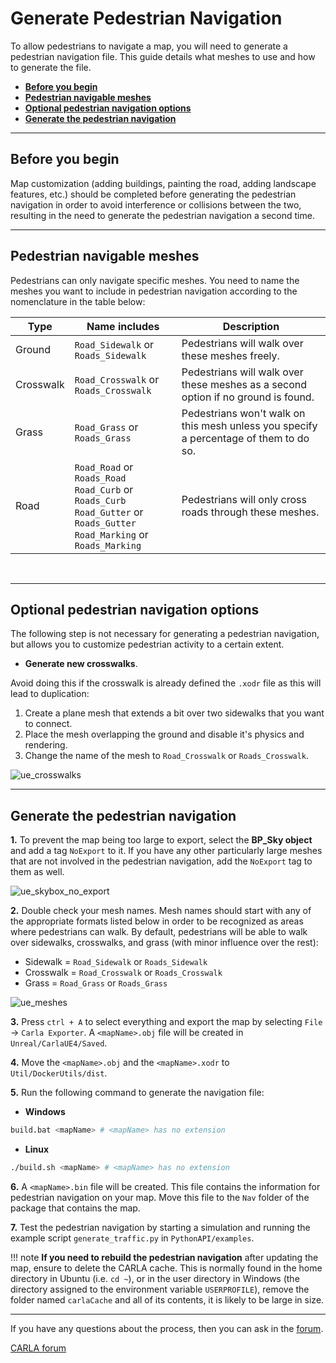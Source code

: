 # Generate Pedestrian Navigation

To allow pedestrians to navigate a map, you will need to generate a pedestrian navigation file. This guide details what meshes to use and how to generate the file.

- [__Before you begin__](#before-you-begin)
- [__Pedestrian navigable meshes__](#pedestrian-navigable-meshes)
- [__Optional pedestrian navigation options__](#optional-pedestrian-navigation-options)
- [__Generate the pedestrian navigation__](#generate-the-pedestrian-navigation)

---

## Before you begin

Map customization (adding buildings, painting the road, adding landscape features, etc.) should be completed before generating the pedestrian navigation in order to avoid interference or collisions between the two, resulting in the need to generate the pedestrian navigation a second time.

---

## Pedestrian navigable meshes

Pedestrians can only navigate specific meshes. You need to name the meshes you want to include in pedestrian navigation according to the nomenclature in the table below:

| Type | Name includes | Description |
|------|------------|-------------|
| Ground | `Road_Sidewalk` or `Roads_Sidewalk` | Pedestrians will walk over these meshes freely. |
| Crosswalk  | `Road_Crosswalk` or `Roads_Crosswalk` | Pedestrians will walk over these meshes as a second option if no ground is found. |
| Grass | `Road_Grass` or `Roads_Grass` | Pedestrians won't walk on this mesh unless you specify a percentage of them to do so. |
| Road | `Road_Road` or `Roads_Road` <br> `Road_Curb` or `Roads_Curb` <br> `Road_Gutter` or `Roads_Gutter` <br> `Road_Marking` or `Roads_Marking` | Pedestrians will only cross roads through these meshes. |

<br>

---

## Optional pedestrian navigation options

The following step is not necessary for generating a pedestrian navigation, but allows you to customize pedestrian activity to a certain extent.

- __Generate new crosswalks__.

Avoid doing this if the crosswalk is already defined the `.xodr` file as this will lead to duplication:

1. Create a plane mesh that extends a bit over two sidewalks that you want to connect.
2. Place the mesh overlapping the ground and disable it's physics and rendering.
3. Change the name of the mesh to `Road_Crosswalk` or `Roads_Crosswalk`.

![ue_crosswalks](../img/ue_crosswalks.jpg)  

---
## Generate the pedestrian navigation

__1.__ To prevent the map being too large to export, select the __BP_Sky object__ and add a tag `NoExport` to it. If you have any other particularly large meshes that are not involved in the pedestrian navigation, add the `NoExport` tag to them as well. 

![ue_skybox_no_export](../img/ue_noexport.png) 

__2.__ Double check your mesh names. Mesh names should start with any of the appropriate formats listed below in order to be recognized as areas where pedestrians can walk. By default, pedestrians will be able to walk over sidewalks, crosswalks, and grass (with minor influence over the rest):  

*   Sidewalk = `Road_Sidewalk` or `Roads_Sidewalk` 
*   Crosswalk = `Road_Crosswalk` or `Roads_Crosswalk` 
*   Grass = `Road_Grass` or `Roads_Grass`

![ue_meshes](../img/ue_meshes.jpg) 

__3.__ Press `ctrl + A` to select everything and export the map by selecting `File` -> `Carla Exporter`. A `<mapName>.obj` file will be created in `Unreal/CarlaUE4/Saved`.

__4.__ Move the `<mapName>.obj` and the `<mapName>.xodr` to `Util/DockerUtils/dist`.  

__5.__ Run the following command to generate the navigation file:  

*   __Windows__ 
```sh
build.bat <mapName> # <mapName> has no extension
```
*   __Linux__
```sh
./build.sh <mapName> # <mapName> has no extension
```

__6.__ A `<mapName>.bin` file will be created. This file contains the information for pedestrian navigation on your map. Move this file to the `Nav` folder of the package that contains the map.

__7.__ Test the pedestrian navigation by starting a simulation and running the example script `generate_traffic.py` in `PythonAPI/examples`.

!!! note
    **If you need to rebuild the pedestrian navigation** after updating the map, ensure to delete the CARLA cache. This is normally found in the home directory in Ubuntu (i.e. `cd ~`), or in the user directory in Windows (the directory assigned to the environment variable `USERPROFILE`), remove the folder named `carlaCache` and all of its contents, it is likely to be large in size. 


---

If you have any questions about the process, then you can ask in the [forum](https://github.com/carla-simulator/carla/discussions).

<div class="build-buttons">
<p>
<a href="https://github.com/carla-simulator/carla/discussions" target="_blank" class="btn btn-neutral" title="Go to the CARLA forum">
CARLA forum</a>
</p>
</div>